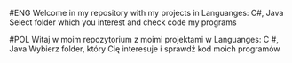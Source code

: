 #ENG
Welcome in my repository with my projects in Languanges: C#, Java
Select folder which you interest and check code my programs

#POL
Witaj w moim repozytorium z moimi projektami w Languanges: C #, Java
Wybierz folder, który Cię interesuje i sprawdź kod moich programów


